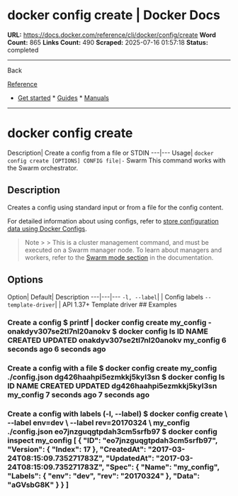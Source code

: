 # docker config create | Docker Docs

**URL:** https://docs.docker.com/reference/cli/docker/config/create
**Word Count:** 865
**Links Count:** 490
**Scraped:** 2025-07-16 01:57:18
**Status:** completed

---

Back

[Reference](https://docs.docker.com/reference/)

  * [Get started](https://docs.docker.com/get-started/)   * [Guides](https://docs.docker.com/guides/)   * [Manuals](https://docs.docker.com/manuals/)

* * *

# docker config create

Description| Create a config from a file or STDIN   ---|---   Usage| `docker config create [OPTIONS] CONFIG file|-`      Swarm This command works with the Swarm orchestrator.

## Description

Creates a config using standard input or from a file for the config content.

For detailed information about using configs, refer to [store configuration data using Docker Configs](https://docs.docker.com/engine/swarm/configs/).

> Note >  > This is a cluster management command, and must be executed on a Swarm manager node. To learn about managers and workers, refer to the [Swarm mode section](https://docs.docker.com/engine/swarm/) in the documentation.

## Options

Option| Default| Description   ---|---|---   `-l, --label`| | Config labels   `--template-driver`| | API 1.37+ Template driver      ## Examples

### Create a config               $ printf <config> | docker config create my_config -          onakdyv307se2tl7nl20anokv          $ docker config ls          ID                          NAME                CREATED             UPDATED     onakdyv307se2tl7nl20anokv   my_config           6 seconds ago       6 seconds ago     

### Create a config with a file               $ docker config create my_config ./config.json          dg426haahpi5ezmkkj5kyl3sn          $ docker config ls          ID                          NAME                CREATED             UPDATED     dg426haahpi5ezmkkj5kyl3sn   my_config           7 seconds ago       7 seconds ago     

### Create a config with labels \(-l, --label\)               $ docker config create \         --label env=dev \         --label rev=20170324 \         my_config ./config.json          eo7jnzguqgtpdah3cm5srfb97                    $ docker config inspect my_config          [         {             "ID": "eo7jnzguqgtpdah3cm5srfb97",             "Version": {                 "Index": 17             },             "CreatedAt": "2017-03-24T08:15:09.735271783Z",             "UpdatedAt": "2017-03-24T08:15:09.735271783Z",             "Spec": {                 "Name": "my_config",                 "Labels": {                     "env": "dev",                     "rev": "20170324"                 },                 "Data": "aGVsbG8K"             }         }     ]